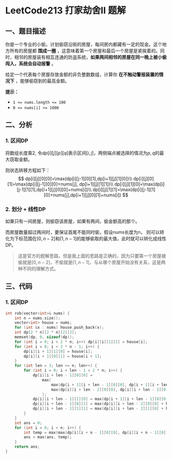 # LeetCode213 打家劫舍II 题解

## 一、题目描述

你是一个专业的小偷，计划偷窃沿街的房屋，每间房内都藏有一定的现金。这个地方所有的房屋都 **围成一圈** ，这意味着第一个房屋和最后一个房屋是紧挨着的。同时，相邻的房屋装有相互连通的防盗系统，**如果两间相邻的房屋在同一晚上被小偷闯入，系统会自动报警** 。

给定一个代表每个房屋存放金额的非负整数数组，计算你 **在不触动警报装置的情况下** ，能够偷窃到的最高金额。

**提示：**

- `1 <= nums.length <= 100`
- `0 <= nums[i] <= 1000`



## 二、分析

### 1. 区间DP

将数组长度乘2, 令$dp[i][j][p][q]$表示区间$[i, j]$，两侧端点被选择的情况为$p, q$的最大窃取金额。

则状态转移方程如下：
$$
dp[i][j][0][0]=\max(dp[i][j-1][0][1],dp[i+1][j][1][0])\\
dp[i][j][0][1]=\max(dp[i][j-1][0][0]+nums[j], dp[i+1][j][1][1])\\
dp[i][j][1][0]=\max(dp[i][j-1][1][1],dp[i+1][j][0][0]+nums[i])\\
dp[i][j][1][1]=\max(dp[i][j-1][1][0]+nums[j],dp[i+1][j][0][1]+nums[i])
$$


### 2. 划分 + 线性DP

如果只有一间房屋，则偷窃该房屋，如果有两间，偷金额高的那个。

而房屋数量超过两间时，要保证首尾不能同时偷，假设nums长度为n， 则可以转化为下标范围在$[0,n-2]$和$[1,n-1]$的能够偷取的最大值，此时就可以转化成线性DP。

> 这是官方的题解思路，但是我上面的思路是正确的，因为只要第一个房屋被偷就是$[0, n-2]$，不偷就是$[1, n-1]$，与从哪个房屋开始没有关系，这是两种不同的理解方式。



## 三、代码

### 1. 区间DP

```c++
int rob(vector<int>& nums) {
    int n = nums.size();
    vector<int> house = nums;
    for (int &x : nums) house.push_back(x);
    int dp[2 * n][2 * n][2][2];
    memset(dp, 0, sizeof(dp));
    for (int i = 0; i < 2 * n; i++) dp[i][i][1][1] = house[i];
    for (int i = 0; i < 2 * n - 1; i++) {
        dp[i][i + 1][1][0] = house[i];
        dp[i][i + 1][0][1] = house[i + 1];
    }
    for (int len = 3; len <= n; len++) {
        for (int i = 0; i + len - 1 < 2 * n; i++) {
            dp[i][i + len - 1][0][0] = 
                max(
                    max(dp[i + 1][i + len - 1][0][0], dp[i + 1][i + len - 1][1][0]), 
                    max(dp[i][i + len - 2][0][0], dp[i][i + len - 2][0][1])
                );
            dp[i][i + len - 1][1][0] = max(dp[i + 1][i + len - 1][0][0] + house[i], dp[i][i + len - 2][1][1]);
            dp[i][i + len - 1][0][1] = max(dp[i][i + len - 2][0][0] + house[i + len - 1], dp[i + 1][i + len - 1][1][1]);
            dp[i][i + len - 1][1][1] = max(dp[i][i + len - 2][1][0] + house[i + len - 1], dp[i + 1][i + len - 1][0][1]);
        }
    }
    int ans = 0;
    for (int i = 0; i < n; i++) {
        int temp = max(max(dp[i][i + n - 1][0][0], dp[i][i + n - 1][0][1]), dp[i][i + n - 1][1][0]);
        ans = max(ans, temp);
    }
    return ans;
}
```




